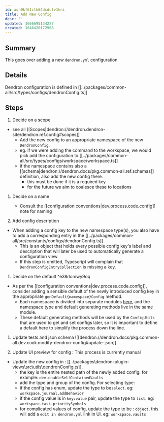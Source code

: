 ```yaml
---
id: aqn9kf61clk64dcdutv1kni
title: Add New Config
desc: ''
updated: 1666695134227
created: 1646420172968
---
```


## Summary

This goes over adding a new `dendron.yml` configuration

## Details

Dendron configuration is defined in [[../packages/common-all/src/types/configs/dendronConfig.ts]]

## Steps

1. Decide on a scope

- see all [[Scopes|dendron://dendron.dendron-site/dendron.ref.config#scopes]]
  - Add the new config to an appropriate namespace of the new `DendronConfig`.
  - eg. if we were adding the command to the workspace, we would pick add the configuration to [[../packages/common-all/src/types/configs/workspace/workspace.ts]]
  - if the namespace contains also a [[schema|dendron://dendron.docs/pkg.common-all.ref.schemas]] definition, also add the new config there.
    - this must be done if it is a required key
    - for the future we aim to coalesce these to locations

1. Decide on a name
   - Consult the [[configuration conventions|dev.process.code.config]] note for naming

1. Add config description

- When adding a config key to the new namespace type(s), you also have to add a corresponding entry in the [[../packages/common-all/src/constants/configs/dendronConfig.ts]]
  - This is an object that holds every possible config key's label and description that will later be used to automatically generate a configuration view.
  - If this step is omitted, Typescript will complain that `DendronConfigEntryCollection` is missing a key.

1. Decide on the default ^e38rlomwy9oq

- As per the [[configuration conventions|dev.process.code.config]], consider adding a sensible default of the newly introduced config key in the appropriate `genDefault{namespace}Config` method.
  - Each namespace is divided into separate modules [here](https://github.com/dendronhq/dendron/tree/master/packages/common-all/src/types/configs), and the namespace type and default generating methods live in the same module.
  - These default generating methods will be used by the `ConfigUtils` that are used to get and set configs later, so it is important to define a default here to simplify the process down the line.

1. Update tests and json schema
![[dendron://dendron.docs/pkg.common-all.dev.cook.modify-dendron-config#update-json]]

1. Update UI preview for config : This process is currently manual
- Update the new config in : [[..\packages\dendron-plugin-views\src\utils\dendronConfig.ts]].
  - the key is the entire nested path of the newly added config. for example: `dev.enableSelfContainedVaults`
  - add the type and group of the config. For selecting type: 
   - if the config has enum, update the type to be`select`. eg: `workspace.journal.addBehavior`
   - if the config value is in `key:value` pair, update the type to `list`. eg: `workspace.task.prioritySymbols`
   - for complicated values of config, update the type to be : `object`, this will add a `edit in dendron.yml` link in UI. eg: `workspace.vaults`

